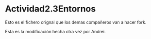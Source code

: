 # Actividad2.3Entornos

Esto es el fichero orignal que los demas compañeros van a hacer fork.

Esta es la modificación hecha otra vez por Andrei.